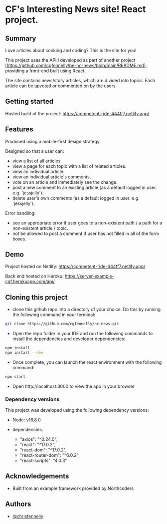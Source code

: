 
# CF's Interesting News site! React project.

## Summary

Love articles about cooking and coding? This is the site for you!

This project uses the API I developed as part of another project [https://github.com/cgfennelly/be-nc-news/blob/main/README.md], providing a front-end built using React.

The site contains news/story articles, which are divided into topics. Each article can be upvoted or commented on by the users.

## Getting started

Hosted build of the project: https://competent-ride-444ff7.netlify.app/


## Features

Produced using a mobile-first design strategy.

Designed so that a user can:
- view a list of all articles
- view a page for each topic with a list of related articles.
- view an individual article.
- view an individual article's comments.
- vote on an article and immediately see the change.
- post a new comment to an existing article (as a default logged in user. e.g. 'jessjelly').
- delete user's own comments (as a default logged in user. e.g. 'jessjelly').

Error handling:
- see an appropriate error if user goes to a non-existent path / a path for a non-existent article / topic.
- not be allowed to post a comment if user has not filled in all of the form boxes.


## Demo

Project hosted on Netlify: https://competent-ride-444ff7.netlify.app/

Back end hosted on Heroku: https://server-example-cgf.herokuapp.com/api/


## Cloning this project


- clone this github repo into a directory of your choice. Do this by running the following command in your terminal:

```bash
git clone https://github.com/cgfennelly/nc-news.git
```

- Open the repo folder in your IDE and run the following commands to install the dependencies and developer dependencies:

```bash
npm install
npm install --dev
```

- Once complete, you can launch the react environment with the following command:

```bash
npm start
```

- Open http://localhost:3000 to view the app in your browser


### Dependency versions
This project was developed using the following dependency versions:

- Node: v16.8.0

- dependencies:
    - "axios": "^0.24.0",
    - "react": "^17.0.2",
    - "react-dom": "^17.0.2",
    - "react-router-dom": "^6.0.2",
    - "react-scripts": "4.0.3"


## Acknowledgements

 - Built from an example framework provided by Northcoders

## Authors

- [@chrisfennelly](https://www.github.com/cgfennelly)